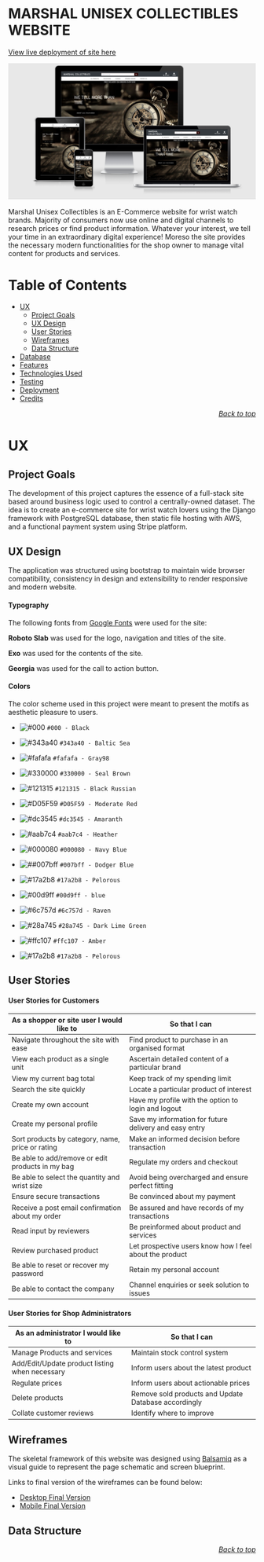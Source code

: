 <p id="top"></p>

# MARSHAL UNISEX COLLECTIBLES WEBSITE

[View live deployment of site here](http://marshal-unisex-collectibles.herokuapp.com/)

![responsive](readme-files/responsive.png)

Marshal Unisex Collectibles is an E-Commerce website for wrist watch brands. Majority of consumers now use online and digital channels to research prices or find product information. Whatever your interest, we tell your time in an extraordinary digital experience!
Moreso the site provides the necessary modern functionalities for the shop owner to manage vital content for products and services.

# Table of Contents

- [UX](#ux)
    - [Project Goals](#project-goals)
    - [UX Design](#ux-design)
    - [User Stories](#user-stories)
    - [Wireframes](#wireframes)
    - [Data Structure](#data-structure)
- [Database](#database)
- [Features](#features)
- [Technologies Used](#technologies-used)
- [Testing](#testing)
- [Deployment](#deployment)
- [Credits](#credits)

_<div align="right"><p style="text-align: right"><a href="#top">Back to top</a></p></div>_

<a name="ux"/>

# UX

## Project Goals

The development of this project captures the essence of a full-stack site based around business logic used to control a centrally-owned dataset. The idea is to create an e-commerce site for wrist watch lovers using the Django framework with PostgreSQL database, then static file hosting with AWS, and a functional payment system using Stripe platform. 

## UX Design

The application was structured using bootstrap to maintain wide browser compatibility, consistency in design and extensibility to render responsive and modern website.

#### Typography

The following fonts from [Google Fonts](https://fonts.google.com/) were used for the site:

**Roboto Slab** was used for the logo, navigation and titles of the site.

**Exo** was used for the contents of the site.

**Georgia** was used for the call to action button.


#### Colors

The color scheme used in this project were meant to present the motifs as aesthetic pleasure to users.

-   ![#000](https://placehold.it/15/000/000000?text=+) `#000 - Black`

-   ![#343a40](https://placehold.it/15/343a40/000000?text=+) `#343a40 - Baltic Sea`

-   ![#fafafa](https://placehold.it/15/fafafa/000000?text=+) `#fafafa - Gray98`

-   ![#330000](https://placehold.it/15/330000/000000?text=+) `#330000 - Seal Brown`

-   ![#121315](https://placehold.it/15/121315/000000?text=+) `#121315 - Black Russian`

-   ![#D05F59](https://placehold.it/15/D05F95/000000?text=+) `#D05F59 - Moderate Red`

-   ![#dc3545](https://placehold.it/15/dc3545/000000?text=+) `#dc3545 - Amaranth`

-   ![#aab7c4](https://placehold.it/15/aab7c4/000000?text=+) `#aab7c4 - Heather`

-   ![#000080](https://placehold.it/15/000080/000000?text=+) `#000080 - Navy Blue`

-   ![##007bff](https://placehold.it/15/007bff/000000?text=+) `#007bff - Dodger Blue`

-   ![#17a2b8](https://placehold.it/15/17a2b8/000000?text=+) `#17a2b8 - Pelorous`

-   ![#00d9ff](https://placehold.it/15/00d9ff/000000?text=+) `#00d9ff - blue`

-   ![#6c757d](https://placehold.it/15/6c757d/000000?text=+) `#6c757d - Raven`

-   ![#28a745](https://placehold.it/15/28a745/000000?text=+) `#28a745 - Dark Lime Green`

-   ![#ffc107](https://placehold.it/15/ffc107/000000?text=+) `#ffc107 - Amber`

-   ![#17a2b8](https://placehold.it/15/17a2b8/000000?text=+) `#17a2b8 - Pelorous`


## User Stories

#### User Stories for Customers

| **As a shopper or site user I would like to**             | **So that I can**                                       |
| --------------------------------------------------------- | ------------------------------------------------------- |
| Navigate throughout the site with ease                    | Find product to purchase in an organised format         |
| View each product as a single unit                        | Ascertain detailed content of a particular brand        |
| View my current bag total                                 | Keep track of my spending limit                         |
| Search the site quickly                                   | Locate a particular product of interest                 |
| Create my own account                                     | Have my profile with the option to login and logout     |
| Create my personal profile                                | Save my information for future delivery and easy entry  |
| Sort products by category, name, price or rating          | Make an informed decision before transaction            |
| Be able to add/remove or edit products in my bag          | Regulate my orders and checkout                         |
| Be able to select the quantity and wrist size             | Avoid being overcharged and ensure perfect fitting      |
| Ensure secure transactions                                | Be convinced about my payment                           |
| Receive a post email confirmation about my order          | Be assured and have records of my transactions          |
| Read input by reviewers                                   | Be preinformed about product and services               |
| Review purchased product                                  | Let prospective users know how I feel about the product |
| Be able to reset or recover my password                   | Retain my personal account                              |
| Be able to contact the company                            | Channel enquiries or seek solution to issues            |


#### User Stories for Shop Administrators

| **As an administrator I would like to**                   | **So that I can**                                       |
| --------------------------------------------------------- | ------------------------------------------------------- |
| Manage Products and services                              | Maintain stock control system                           |
| Add/Edit/Update product listing when necessary            | Inform users about the latest product                   |
| Regulate prices                                           | Inform users about actionable prices                    |
| Delete products                                           | Remove sold products and Update Database accordingly    |
| Collate customer reviews                                  | Identify where to improve                               |


## Wireframes

The skeletal framework of this website was designed using [Balsamiq](https://balsamiq.com) as a visual guide to represent the page schematic and screen blueprint.

Links to final version of the wireframes can be found below:

* [Desktop Final Version](readme-files/desktop-wireframes.pdf)
* [Mobile Final Version](readme-files/mobile-wireframes.pdf)


## Data Structure


_<div align="right"><p style="text-align: right"><a href="#top">Back to top</a></p></div>_